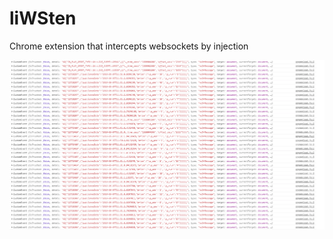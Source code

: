 # liWSten
Chrome extension that intercepts websockets by injection

[![Alt text](https://github.com/hrt/liWSten/blob/master/preview.png?raw=true)]()
